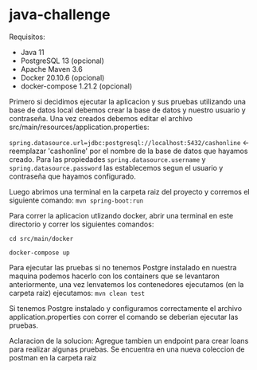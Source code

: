 # java-challenge

Requisitos:

 * Java 11 
 * PostgreSQL 13 (opcional)
 * Apache Maven 3.6
 * Docker 20.10.6 (opcional)
 * docker-compose 1.21.2 (opcional)

Primero si decidimos ejecutar la aplicacion y sus pruebas utilizando una base de datos local debemos crear la base de datos y nuestro usuario y contraseña. Una vez creados debemos editar el archivo src/main/resources/application.properties:

```spring.datasource.url=jdbc:postgresql://localhost:5432/cashonline``` <- reemplazar 'cashonline' por el nombre de la base de datos que hayamos creado.
Para las propiedades ```spring.datasource.username``` y ```spring.datasource.password``` las establecemos segun el usuario y contraseña que hayamos configurado.

Luego abrimos una terminal en la carpeta raiz del proyecto y corremos el siguiente comando:
```mvn spring-boot:run```

Para correr la aplicacion utlizando docker, abrir una terminal en este directorio y correr los siguientes comandos:

```cd src/main/docker```

```docker-compose up```

Para ejecutar las pruebas si no tenemos Postgre instalado en nuestra maquina podemos hacerlo con los containers que se levantaron anteriormente, una vez lenvatemos los contenedores ejecutamos (en la carpeta raiz) ejecutamos:
```mvn clean test```

Si tenemos Postgre instalado y configuramos correctamente el archivo application.properties con correr el comando se deberian ejecutar las pruebas.

Aclaracion de la solucion: Agregue tambien un endpoint para crear loans para realizar algunas pruebas. Se encuentra en una nueva coleccion de postman en la carpeta raiz

